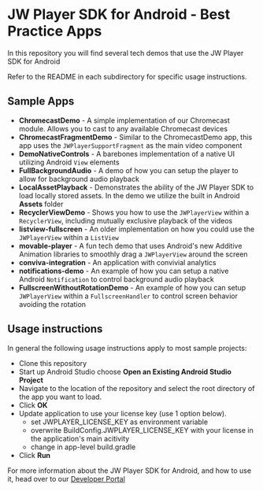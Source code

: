 # JW Player SDK for Android - Best Practice Apps

In this repository you will find several tech demos that use the JW Player SDK for Android

Refer to the README in each subdirectory for specific usage instructions.

## Sample Apps

- **ChromecastDemo** - A simple implementation of our Chromecast module. Allows you to cast to any available Chromecast devices
- **ChromecastFragmentDemo** - Similar to the ChromecastDemo app, this app uses the `JWPlayerSupportFragment` as the main video component
- **DemoNativeControls** - A barebones implementation of a native UI utilizing Android `View` elements
- **FullBackgroundAudio** - A demo of how you can setup the player to allow for background audio playback
- **LocalAssetPlayback** - Demonstrates the ability of the JW Player SDK to load locally stored assets. In the demo we utilize the built in Android **Assets** folder
- **RecyclerViewDemo** - Shows you how to use the `JWPlayerView` within a `RecyclerView`, including mutually exclusive playback of the videos
- **listview-fullscreen** - An older implementation on how you could use the `JWPlayerView` within a `ListView`
- **movable-player** - A fun tech demo that uses Android's new Additive Animation libraries to smoothly drag a `JWPlayerView` around the screen
- **conviva-integration** - An application with convivial analytics
- **notifications-demo** - An example of how you can setup a native Android `Notification` to control background audio playback
- **FullscreenWithoutRotationDemo** - An example of how you can setup `JWPlayerView` within a `FullscreenHandler` to control screen behavior avoiding the rotation

## Usage instructions

In general the following usage instructions apply to most sample projects:

- Clone this repository
- Start up Android Studio choose **Open an Existing Android Studio Project**
- Navigate to the location of the repository and select the root directory of the app you want to load.
- Click **OK**
- Update application to use your license key (use 1 option below).
  - set JWPLAYER_LICENSE_KEY as environment variable  
  - overwrite BuildConfig.JWPLAYER_LICENSE_KEY with your license in the application's main acitivity
  - change in app-level build.gradle
- Click **Run**

For more information about the JW Player SDK for Android, and how to use it, head over to our [Developer Portal](https://developer.jwplayer.com/jwplayer/docs/android-getting-started)
